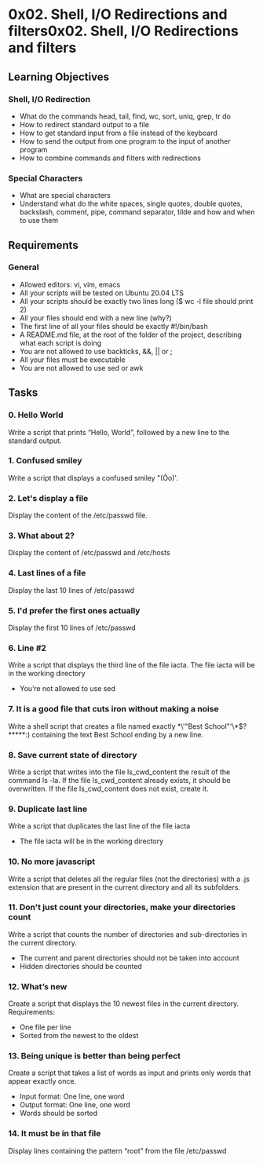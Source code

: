 # 0x02. Shell, I/O Redirections and filters0x02. Shell, I/O Redirections and filters
## Learning Objectives
### Shell, I/O Redirection
- What do the commands head, tail, find, wc, sort, uniq, grep, tr do
- How to redirect standard output to a file
- How to get standard input from a file instead of the keyboard
- How to send the output from one program to the input of another program
- How to combine commands and filters with redirections
### Special Characters
- What are special characters
- Understand what do the white spaces, single quotes, double quotes, backslash, comment, pipe, command separator, tilde and how and when to use them
## Requirements
### General
- Allowed editors: vi, vim, emacs
- All your scripts will be tested on Ubuntu 20.04 LTS
- All your scripts should be exactly two lines long ($ wc -l file should print 2)
- All your files should end with a new line (why?)
- The first line of all your files should be exactly #!/bin/bash
- A README.md file, at the root of the folder of the project, describing what each script is doing
- You are not allowed to use backticks, &&, || or ;
- All your files must be executable
- You are not allowed to use sed or awk
## Tasks
### 0. Hello World
Write a script that prints “Hello, World”, followed by a new line to the standard output.
### 1. Confused smiley
Write a script that displays a confused smiley "(Ôo)'.
### 2. Let's display a file
Display the content of the /etc/passwd file.
### 3. What about 2?
Display the content of /etc/passwd and /etc/hosts
### 4. Last lines of a file
Display the last 10 lines of /etc/passwd
### 5. I'd prefer the first ones actually
Display the first 10 lines of /etc/passwd
### 6. Line #2
Write a script that displays the third line of the file iacta.
The file iacta will be in the working directory
- You’re not allowed to use sed
### 7. It is a good file that cuts iron without making a noise
Write a shell script that creates a file named exactly \*\\'"Best School"\'\\*$\?\*\*\*\*\*:) containing the text Best School ending by a new line.
### 8. Save current state of directory
Write a script that writes into the file ls_cwd_content the result of the command ls -la. If the file ls_cwd_content already exists, it should be overwritten. If the file ls_cwd_content does not exist, create it.
### 9. Duplicate last line
Write a script that duplicates the last line of the file iacta
- The file iacta will be in the working directory
### 10. No more javascript
Write a script that deletes all the regular files (not the directories) with a .js extension that are present in the current directory and all its subfolders.
### 11. Don't just count your directories, make your directories count
Write a script that counts the number of directories and sub-directories in the current directory.
- The current and parent directories should not be taken into account
- Hidden directories should be counted
### 12. What’s new
Create a script that displays the 10 newest files in the current directory.
Requirements:
- One file per line
- Sorted from the newest to the oldest
### 13. Being unique is better than being perfect
Create a script that takes a list of words as input and prints only words that appear exactly once.
- Input format: One line, one word
- Output format: One line, one word
- Words should be sorted
### 14. It must be in that file
Display lines containing the pattern “root” from the file /etc/passwd
